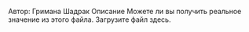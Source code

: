 Автор: Гримана Шадрак
Описание
Можете ли вы получить реальное значение из этого файла. Загрузите файл здесь.
